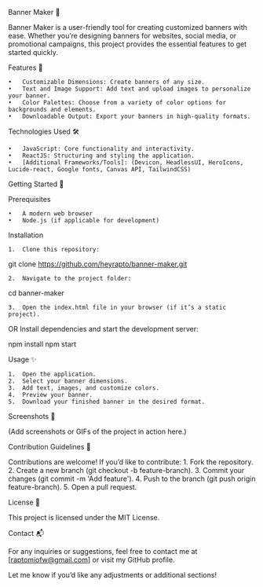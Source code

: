 Banner Maker 🎨

Banner Maker is a user-friendly tool for creating customized banners with ease. Whether you’re designing banners for websites, social media, or promotional campaigns, this project provides the essential features to get started quickly.

Features 🚀

	•	Customizable Dimensions: Create banners of any size.
	•	Text and Image Support: Add text and upload images to personalize your banner.
	•	Color Palettes: Choose from a variety of color options for backgrounds and elements.
	•	Downloadable Output: Export your banners in high-quality formats.

Technologies Used 🛠️

	•	JavaScript: Core functionality and interactivity.
	•	ReactJS: Structuring and styling the application.
	•	[Additional Frameworks/Tools]: (Devicon, HeadlessUI, HeroIcons, Lucide-react, Google fonts, Canvas API, TailwindCSS)

Getting Started 🏁

Prerequisites

	•	A modern web browser
	•	Node.js (if applicable for development)

Installation

	1.	Clone this repository:

git clone https://github.com/heyrapto/banner-maker.git


	2.	Navigate to the project folder:

cd banner-maker


	3.	Open the index.html file in your browser (if it’s a static project).
OR
Install dependencies and start the development server:

npm install
npm start



Usage ✨

	1.	Open the application.
	2.	Select your banner dimensions.
	3.	Add text, images, and customize colors.
	4.	Preview your banner.
	5.	Download your finished banner in the desired format.

Screenshots 📸

(Add screenshots or GIFs of the project in action here.)

Contribution Guidelines 🤝

Contributions are welcome! If you’d like to contribute:
	1.	Fork the repository.
	2.	Create a new branch (git checkout -b feature-branch).
	3.	Commit your changes (git commit -m 'Add feature').
	4.	Push to the branch (git push origin feature-branch).
	5.	Open a pull request.

License 📄

This project is licensed under the MIT License.

Contact 📬

For any inquiries or suggestions, feel free to contact me at [raptomiofw@gmail.com] or visit my GitHub profile.

Let me know if you’d like any adjustments or additional sections!
